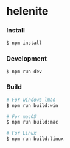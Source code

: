 # helenite

### Install

```bash
$ npm install
```

### Development

```bash
$ npm run dev
```

### Build

```bash
# For windows lmao
$ npm run build:win

# For macOS
$ npm run build:mac

# For Linux
$ npm run build:linux
```
